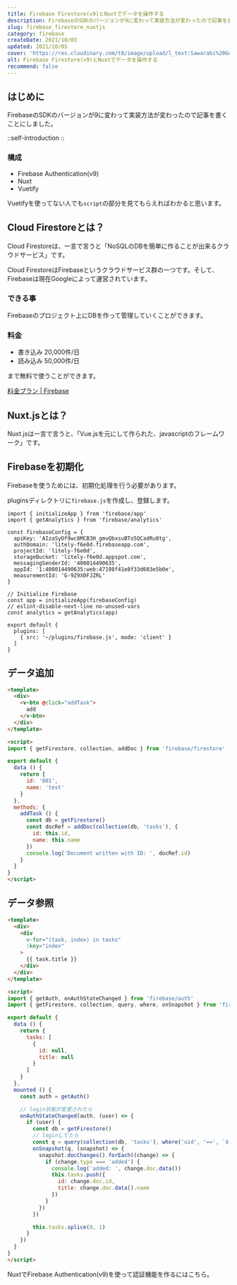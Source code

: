 ```yaml
---
title: Firebase Firestore(v9)とNuxtでデータを操作する
description: FirebaseのSDKのバージョンが9に変わって実装方法が変わったので記事を書くことにしました。構成はFirebase Authentication(v9)、Nuxt、Vuetifyです。Vuetifyを使ってない人でもscriptの部分を見てもらえればわかると思います。
slug: firebase_firestore_nuxtjs
category: firebase
createDate: 2021/10/03
updated: 2021/10/05
cover: 'https://res.cloudinary.com/t8/image/upload/l_text:Sawarabi%20Gothic_80_bold:Firebase Firestore(v9)とNuxtでデータを操作する,co_rgb:fff,w_620,c_fit/v1712091289/ogp_image_zorhlz.png'
alt: Firebase Firestore(v9)とNuxtでデータを操作する
recommend: false
---
```

## はじめに



FirebaseのSDKのバージョンが9に変わって実装方法が変わったので記事を書くことにしました。

::self-introduction
::

### 構成
* Firebase Authentication(v9)
* Nuxt
* Vuetify

Vuetifyを使ってない人でも`script`の部分を見てもらえればわかると思います。

## Cloud Firestoreとは？
Cloud Firestoreは、一言で言うと「NoSQLのDBを簡単に作ることが出来るクラウドサービス」です。

Cloud FirestoreはFirebaseというクラウドサービス群の一つです。そして、Firebaseは現在Googleによって運営されています。

### できる事
Firebaseのプロジェクト上にDBを作って管理していくことができます。

### 料金

* 書き込み 20,000件/日
* 読み込み 50,000件/日


まで無料で使うことができます。

[料金プラン | Firebase](https://firebase.google.com/pricing?hl=ja)

## Nuxt.jsとは？

Nuxt.jsは一言で言うと、「Vue.jsを元にして作られた、javascriptのフレームワーク」です。


## Firebaseを初期化
Firebaseを使うためには、初期化処理を行う必要があります。

pluginsディレクトリに`firebase.js`を作成し、登録します。

```js[firebase.js]
import { initializeApp } from 'firebase/app'
import { getAnalytics } from 'firebase/analytics'

const firebaseConfig = {
  apiKey: 'AIzaSyDf9wc8MCB3H_gmvQbxsuBTo5QCadRu8tg',
  authDomain: 'litely-f6e0d.firebaseapp.com',
  projectId: 'litely-f6e0d',
  storageBucket: 'litely-f6e0d.appspot.com',
  messagingSenderId: '400014490635',
  appId: '1:400014490635:web:47198f41e8f33d603e5b0e',
  measurementId: 'G-9Z9X0FJZRL'
}

// Initialize Firebase
const app = initializeApp(firebaseConfig)
// eslint-disable-next-line no-unused-vars
const analytics = getAnalytics(app)
```

```js[nuxt.config.js]
export default {
  plugins: [
    { src: '~/plugins/firebase.js', mode: 'client' }
  ]
}
```



## データ追加
```html
<template>
  <div>
    <v-btn @click="addTask">
      add
    </v-btn>
  </div>
</template>

<script>
import { getFirestore, collection, addDoc } from 'firebase/firestore'

export default {
  data () {
    return {
      id: '001',
      name: 'test'
    }
  },
  methods: {
    addTask () {
      const db = getFirestore()
      const docRef = addDoc(collection(db, 'tasks'), {
        id: this.id,
        name: this.name
      })
      console.log('Document written with ID: ', docRef.id)
    }
  }
}
</script>

```

## データ参照
```html
<template>
  <div>
    <div
      v-for="(task, index) in tasks"
      :key="index"
    >
      {{ task.title }}
    </div>
  </div>
</template>

<script>
import { getAuth, onAuthStateChanged } from 'firebase/auth'
import { getFirestore, collection, query, where, onSnapshot } from 'firebase/firestore'

export default {
  data () {
    return {
      tasks: [
        {
          id: null,
          title: null
        }
      ]
    }
  },
  mounted () {
    const auth = getAuth()

    // login状態が変更されたら
    onAuthStateChanged(auth, (user) => {
      if (user) {
        const db = getFirestore()
        // loginしてたら
        const q = query(collection(db, 'tasks'), where('uid', '==', `${user.uid}`))
        onSnapshot(q, (snapshot) => {
          snapshot.docChanges().forEach((change) => {
            if (change.type === 'added') {
              console.log('added: ', change.doc.data())
              this.tasks.push({
                id: change.doc.id,
                title: change.doc.data().name
              })
            }
          })
        })

        this.tasks.splice(0, 1)
      }
    })
  }
}
</script>
```

NuxtでFirebase Authentication(v9)を使って認証機能を作るにはこちら。

<post-card-small slug="firebase_authentication_nuxtjs" lang="ja"></post-card-small>
